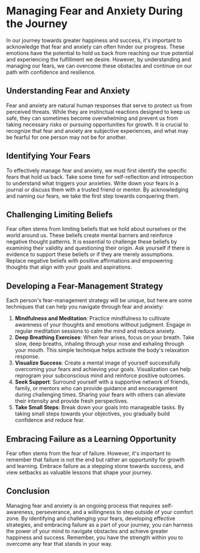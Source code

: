 Managing Fear and Anxiety During the Journey
=======================================================

In our journey towards greater happiness and success, it's important to acknowledge that fear and anxiety can often hinder our progress. These emotions have the potential to hold us back from reaching our true potential and experiencing the fulfillment we desire. However, by understanding and managing our fears, we can overcome these obstacles and continue on our path with confidence and resilience.

Understanding Fear and Anxiety
------------------------------

Fear and anxiety are natural human responses that serve to protect us from perceived threats. While they are instinctual reactions designed to keep us safe, they can sometimes become overwhelming and prevent us from taking necessary risks or pursuing opportunities for growth. It is crucial to recognize that fear and anxiety are subjective experiences, and what may be fearful for one person may not be for another.

Identifying Your Fears
----------------------

To effectively manage fear and anxiety, we must first identify the specific fears that hold us back. Take some time for self-reflection and introspection to understand what triggers your anxieties. Write down your fears in a journal or discuss them with a trusted friend or mentor. By acknowledging and naming our fears, we take the first step towards conquering them.

Challenging Limiting Beliefs
----------------------------

Fear often stems from limiting beliefs that we hold about ourselves or the world around us. These beliefs create mental barriers and reinforce negative thought patterns. It is essential to challenge these beliefs by examining their validity and questioning their origin. Ask yourself if there is evidence to support these beliefs or if they are merely assumptions. Replace negative beliefs with positive affirmations and empowering thoughts that align with your goals and aspirations.

Developing a Fear-Management Strategy
-------------------------------------

Each person's fear-management strategy will be unique, but here are some techniques that can help you navigate through fear and anxiety:

1. **Mindfulness and Meditation**: Practice mindfulness to cultivate awareness of your thoughts and emotions without judgment. Engage in regular meditation sessions to calm the mind and reduce anxiety.
2. **Deep Breathing Exercises**: When fear arises, focus on your breath. Take slow, deep breaths, inhaling through your nose and exhaling through your mouth. This simple technique helps activate the body's relaxation response.
3. **Visualize Success**: Create a mental image of yourself successfully overcoming your fears and achieving your goals. Visualization can help reprogram your subconscious mind and reinforce positive outcomes.
4. **Seek Support**: Surround yourself with a supportive network of friends, family, or mentors who can provide guidance and encouragement during challenging times. Sharing your fears with others can alleviate their intensity and provide fresh perspectives.
5. **Take Small Steps**: Break down your goals into manageable tasks. By taking small steps towards your objectives, you gradually build confidence and reduce fear.

Embracing Failure as a Learning Opportunity
-------------------------------------------

Fear often stems from the fear of failure. However, it's important to remember that failure is not the end but rather an opportunity for growth and learning. Embrace failure as a stepping stone towards success, and view setbacks as valuable lessons that shape your journey.

Conclusion
----------

Managing fear and anxiety is an ongoing process that requires self-awareness, perseverance, and a willingness to step outside of your comfort zone. By identifying and challenging your fears, developing effective strategies, and embracing failure as a part of your journey, you can harness the power of your mind to navigate obstacles and achieve greater happiness and success. Remember, you have the strength within you to overcome any fear that stands in your way.
